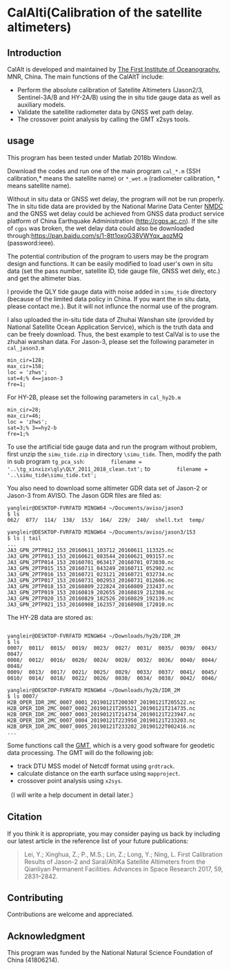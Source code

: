 # CalAlti(Calibration of the satellite altimeters)

## Introduction
CalAlt is developed and maintained by [The First Institute of Oceanography](http://www.fio.org.cn/), MNR, China. The main functions of the CalAltT include:
- Perform the absolute calibration of Satellite Altimeters (Jason2/3, Sentinel-3A/B and HY-2A/B) using the in situ tide gauge data as well as auxiliary models. 
- Validate the satellite radiometer data by GNSS wet path delay.
- The crossover point analysis by calling the GMT x2sys tools.

## usage

This program has been tested under Matlab 2018b Window. 

Download the codes and run one of the main program `cal_*.m` (SSH calibration,* means the satellite name) or `*_wet.m` (radiometer calibration, * means satellite name). 

Without in situ data or GNSS wet delay, the program will not be run properly. The in situ tide data are provided by the National Marine Data Center [NMDC](http://mds.nmdis.org.cn/pages/aboutUs.html) and the GNSS wet delay could be achieved from GNSS data product service platform of China Earthquake Administration (http://cgps.ac.cn).  If the site of `cgps` was broken, the wet delay data could also be downloaded through:https://pan.baidu.com/s/1-8tt1oxoG38VWYqx_aozMQ (password:ieee).

The potential contribution of the program to users may be the program design and functions. It can be easily modified to load user's own in situ data (set the pass number, satellite ID, tide gauge file, GNSS wet dely, etc.) and get the altimeter bias.

I provide the QLY tide gauge data with noise added in `simu_tide` directory (because of the limited data policy in China. If you want the in situ data, please contact me.). But it will not influnce the normal use of the program.

I also uploaded the in-situ tide data of Zhuhai Wanshan site (provided by National Satellite Ocean Application Service), which is the truth data and can be freely download. Thus, the best example to test CalVal is to use the zhuhai wanshan data. For Jason-3, please set the following parameter in `cal_jason3.m`
```
min_cir=128;
max_cir=158;
loc = 'zhws';
sat=4;% 4==jason-3
fre=1;
```
For HY-2B, please set the following parameters in `cal_hy2b.m`
```
min_cir=28;
max_cir=46;
loc = 'zhws';
sat=3;% 3==hy2-b
fre=1;%
```

To use the artificial tide gauge data and run the program without problem, first unzip the `simu_tide.zip` in directory `\simu_tide`. Then, modify the path in sub program `tg_pca_ssh`:
`        filename = '..\tg_xinxizx\qly\QLY_2011_2018_clean.txt';` 
to
`        filename = '..\simu_tide\simu_tide.txt';` 

You also need to download some altimeter GDR data set of Jason-2 or Jason-3 from AVISO. The Jason GDR files are filed as:
```
yangleir@DESKTOP-FVRFATD MINGW64 ~/Documents/aviso/jason3
$ ls
062/  077/  114/  138/  153/  164/  229/  240/  shell.txt  temp/

yangleir@DESKTOP-FVRFATD MINGW64 ~/Documents/aviso/jason3/153
$ ls | tail
...
JA3_GPN_2PTP012_153_20160611_103712_20160611_113325.nc
JA3_GPN_2PTP013_153_20160621_083544_20160621_093157.nc
JA3_GPN_2PTP014_153_20160701_063417_20160701_073030.nc
JA3_GPN_2PTP015_153_20160711_043249_20160711_052902.nc
JA3_GPN_2PTP016_153_20160721_023121_20160721_032734.nc
JA3_GPN_2PTP017_153_20160731_002953_20160731_012606.nc
JA3_GPN_2PTP018_153_20160809_222824_20160809_232437.nc
JA3_GPN_2PTP019_153_20160819_202655_20160819_212308.nc
JA3_GPN_2PTP020_153_20160829_182526_20160829_192139.nc
JA3_GPN_2PTP021_153_20160908_162357_20160908_172010.nc
```

The HY-2B data are stored as:
```

yangleir@DESKTOP-FVRFATD MINGW64 ~/Downloads/hy2b/IDR_2M
$ ls
0007/  0011/  0015/  0019/  0023/  0027/  0031/  0035/  0039/  0043/  0047/
0008/  0012/  0016/  0020/  0024/  0028/  0032/  0036/  0040/  0044/  0048/
0009/  0013/  0017/  0021/  0025/  0029/  0033/  0037/  0041/  0045/
0010/  0014/  0018/  0022/  0026/  0030/  0034/  0038/  0042/  0046/

yangleir@DESKTOP-FVRFATD MINGW64 ~/Downloads/hy2b/IDR_2M
$ ls 0007/
H2B_OPER_IDR_2MC_0007_0001_20190121T200307_20190121T205522.nc
H2B_OPER_IDR_2MC_0007_0002_20190121T205521_20190121T214735.nc
H2B_OPER_IDR_2MC_0007_0003_20190121T214734_20190121T223947.nc
H2B_OPER_IDR_2MC_0007_0004_20190121T223950_20190121T233203.nc
H2B_OPER_IDR_2MC_0007_0005_20190121T233202_20190122T002416.nc
...
``` 

Some functions call the [GMT](https://github.com/GenericMappingTools/gmt), which is a very good software for geodetic data processing. The GMT will do the following job:
- track DTU MSS model of Netcdf format using `grdtrack`.
- calculate distance on the earth surface using `mapproject`.
- crossover point analysis using `x2sys`.

（I will write a help document in detail later.）

## Citation
If you think it is appropriate, you may consider paying us back by including
our latest article in the reference list of your future publications:

> Lei, Y.; Xinghua, Z.; P., M.S.; Lin, Z.; Long, Y.; Ning, L. First Calibration Results of Jason-2 and Saral/AltiKa Satellite Altimeters from the Qianliyan Permanent Facilities. Advances in Space Research 2017, 59, 2831–2842.

## Contributing

Contributions are welcome and appreciated.

## Acknowledgment

This program was funded by the National Natural Science Foundation of China (41806214).

